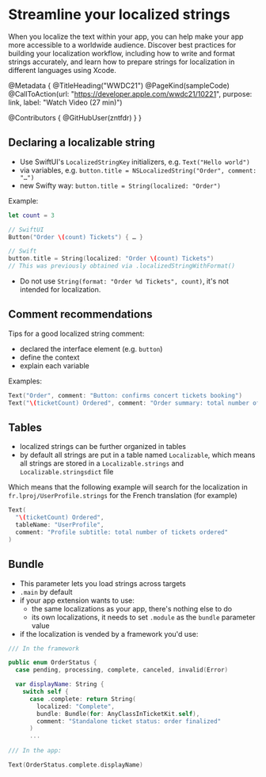 # Streamline your localized strings

When you localize the text within your app, you can help make your app more accessible to a worldwide audience. Discover best practices for building your localization workflow, including how to write and format strings accurately, and learn how to prepare strings for localization in different languages using Xcode.

@Metadata {
   @TitleHeading("WWDC21")
   @PageKind(sampleCode)
   @CallToAction(url: "https://developer.apple.com/wwdc21/10221", purpose: link, label: "Watch Video (27 min)")

   @Contributors {
      @GitHubUser(zntfdr)
   }
}



## Declaring a localizable string

- Use SwiftUI's `LocalizedStringKey` initializers, e.g. `Text("Hello world")`
- via variables, e.g. `button.title = NSLocalizedString("Order", comment: "…")`
- new Swifty way: `button.title = String(localized: "Order")`

Example:

```swift
let count = 3

// SwiftUI
Button("Order \(count) Tickets") { … }

// Swift
button.title = String(localized: "Order \(count) Tickets")
// This was previously obtained via .localizedStringWithFormat()
```

- Do not use `String(format: "Order %d Tickets", count)`, it's not intended for localization.

## Comment recommendations

Tips for a good localized string comment:

- declared the interface element (e.g. `button`)
- define the context
- explain each variable

Examples:

```swift
Text("Order", comment: "Button: confirms concert tickets booking")
Text("\(ticketCount) Ordered", comment: "Order summary: total number of tickets ordered")
```

## Tables

- localized strings can be further organized in tables
- by default all strings are put in a table named `Localizable`, which means all strings are stored in a `Localizable.strings` and `Localizable.stringsdict` file

Which means that the following example will search for the localization in `fr.lproj/UserProfile.strings` for the French translation (for example)

```swift
Text(
  "\(ticketCount) Ordered",
  tableName: "UserProfile",
  comment: "Profile subtitle: total number of tickets ordered"
)
```

## Bundle

- This parameter lets you load strings across targets
- `.main` by default
- if your app extension wants to use:
  - the same localizations as your app, there's nothing else to do
  - its own localizations, it needs to set `.module` as the `bundle` parameter value
- if the localization is vended by a framework you'd use:

```swift
/// In the framework

public enum OrderStatus {
  case pending, processing, complete, canceled, invalid(Error)

  var displayName: String {
    switch self {
      case .complete: return String(
        localized: "Complete",
        bundle: Bundle(for: AnyClassInTicketKit.self),
        comment: "Standalone ticket status: order finalized"
      )
      ...
          
/// In the app:

Text(OrderStatus.complete.displayName)
```
